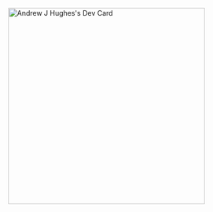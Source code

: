 <a href="https://app.daily.dev/ajhughesdev"><img src="https://api.daily.dev/devcards/2c443c06309244e4b49bf72d6664e3a3.png?r=dr1" width="400" alt="Andrew J Hughes's Dev Card"/></a>

<script src="https://www.hackthebox.eu/badge/490090"></script>
